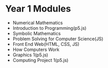 # Year 1 Modules
* Numerical Mathematics
* Introduction to Programming(p5.js)
* Symbolic Mathematics
* Problem Solving for Computer Science(JS)
* Front End Web(HTML, CSS, JS)
* How Computers Work
* Graphics 1(p5.js)
* Computing Project 1(p5.js)
